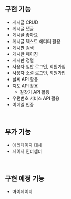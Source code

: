 ## 구현 기능
- 게시글 CRUD
- 게시글 댓글
- 게시글 좋아요
- 게시글 텍스트 에디터 활용
- 게시판 검색
- 게시판 페이징
- 게시판 정렬
- 사용자 일반 로그인, 회원가입
- 사용자 소셜 로그인, 회원가입
- 날씨 API 활용
- 지도 API 활용 <br>
  - 길찾기 API 활용
- 우편번호 서비스 API 활용
- 이메일 인증

<br>

## 부가 기능
- 에러페이지 대체
- 페이지 인터셉터

<br>

## 구현 예정 기능
- 마이페이지

